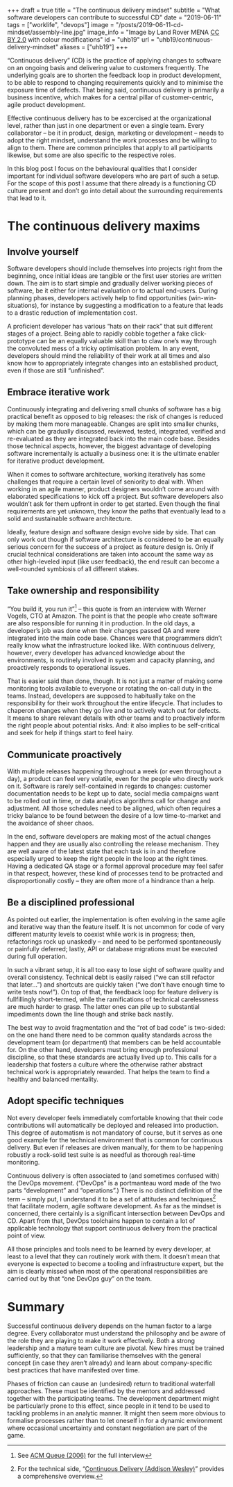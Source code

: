 +++
draft = true
title = "The continuous delivery mindset"
subtitle = "What software developers can contribute to successful CD"
date = "2019-06-11"
tags = ["worklife", "devops"]
image = "/posts/2019-06-11-cd-mindset/assembly-line.jpg"
image_info = "Image by Land Rover MENA [CC BY 2.0](http://creativecommons.org/licenses/by/2.0) with colour modifications"
id = "uhb19"
url = "uhb19/continuous-delivery-mindset"
aliases = ["uhb19"]
+++

“Continuous delivery” (CD) is the practice of applying changes to software on an ongoing basis and delivering value to customers frequently. The underlying goals are to shorten the feedback loop in product development, to be able to respond to changing requirements quickly and to minimise the exposure time of defects. That being said, continuous delivery is primarily a business incentive, which makes for a central pillar of customer-centric, agile product development.

Effective continuous delivery has to be excercised at the organizational level, rather than just in one department or even a single team. Every collaborator – be it in product, design, marketing or development – needs to adopt the right mindset, understand the work processes and be willing to align to them. There are common principles that apply to all participants likewise, but some are also specific to the respective roles.

In this blog post I focus on the behavioural qualities that I consider important for individual software developers who are part of such a setup. For the scope of this post I assume that there already is a functioning CD culture present and don’t go into detail about the surrounding requirements that lead to it.

# The continuous delivery maxims

## Involve yourself

Software developers should include themselves into projects right from the beginning, once initial ideas are tangible or the first user stories are written down. The aim is to start simple and gradually deliver working pieces of software, be it either for internal evaluation or to actual end-users. During planning phases, developers actively help to find opportunities (win-win-situations), for instance by suggesting a modification to a feature that leads to a drastic reduction of implementation cost.

A proficient developer has various “hats on their rack” that suit different stages of a project. Being able to rapidly cobble together a fake click-prototype can be an equally valuable skill than to claw one’s way through the convoluted mess of a tricky optimisation problem. In any event, developers should mind the reliability of their work at all times and also know how to appropriately integrate changes into an established product, even if those are still “unfinished”.

## Embrace iterative work

Continuously integrating and delivering small chunks of software has a big practical benefit as opposed to big releases: the risk of changes is reduced by making them more manageable. Changes are split into smaller chunks, which can be gradually discussed, reviewed, tested, integrated, verified and re-evaluated as they are integrated back into the main code base. Besides those technical aspects, however, the biggest advantage of developing software incrementally is actually a business one: it is the ultimate enabler for iterative product development.

When it comes to software architecture, working iteratively has some challenges that require a certain level of seniority to deal with. When working in an agile manner, product designers wouldn’t come around with elaborated specifications to kick off a project. But software developers also wouldn’t ask for them upfront in order to get started. Even though the final requirements are yet unknown, they know the paths that eventually lead to a solid and sustainable software architecture.

Ideally, feature design and software design evolve side by side. That can only work out though if software architecture is considered to be an equally serious concern for the success of a project as feature design is. Only if crucial technical considerations are taken into account the same way as other high-leveled input (like user feedback), the end result can become a well-rounded symbiosis of all different stakes.

## Take ownership and responsibility

“You build it, you run it”[^1] – this quote is from an interview with Werner Vogels, CTO at Amazon. The point is that the people who create software are also responsible for running it in production. In the old days, a developer’s job was done when their changes passed QA and were integrated into the main code base. Chances were that programmers didn’t really know what the infrastructure looked like. With continuous delivery, however, every developer has advanced knowledge about the environments, is routinely involved in system and capacity planning, and proactively responds to operational issues.

That is easier said than done, though. It is not just a matter of making some monitoring tools available to everyone or rotating the on-call duty in the teams. Instead, developers are supposed to habitually take on the responsibility for their work throughout the entire lifecycle. That includes to chaperon changes when they go live and to actively watch out for defects. It means to share relevant details with other teams and to proactively inform the right people about potential risks. And: it also implies to be self-critical and seek for help if things start to feel hairy.

## Communicate proactively

With multiple releases happening throughout a week (or even throughout a day), a product can feel very volatile, even for the people who directly work on it. Software is rarely self-contained in regards to changes: customer documentation needs to be kept up to date, social media campaigns want to be rolled out in time, or data analytics algorithms call for change and adjustment. All those schedules need to be aligned, which often requires a tricky balance to be found between the desire of a low time-to-market and the avoidance of sheer chaos.

In the end, software developers are making most of the actual changes happen and they are usually also controlling the release mechanism. They are well aware of the latest state that each task is in and therefore especially urged to keep the right people in the loop at the right times. Having a dedicated QA stage or a formal approval procedure may feel safer in that respect, however, these kind of processes tend to be protracted and disproportionally costly – they are often more of a hindrance than a help.

## Be a disciplined professional

As pointed out earlier, the implementation is often evolving in the same agile and iterative way than the feature itself. It is not uncommon for code of very different maturity levels to coexist while work is in progress; then, refactorings rock up unaskedly – and need to be performed spontaneously or painfully deferred; lastly, API or database migrations must be executed during full operation.

In such a vibrant setup, it is all too easy to lose sight of software quality and overall consistency. Technical debt is easily raised (“we can still refactor that later…”) and shortcuts are quickly taken (“we don’t have enough time to write tests now!”). On top of that, the feedback loop for feature delivery is fullfillingly short-termed, while the ramifications of technical carelessness are much harder to grasp. The latter ones can pile up to substantial impediments down the line though and strike back nastily.

The best way to avoid fragmentation and the “rot of bad code” is two-sided: on the one hand there need to be common quality standards across the development team (or department) that members can be held accountable for. On the other hand, developers must bring enough professional discipline, so that these standards are actually lived up to. This calls for a leadership that fosters a culture where the otherwise rather abstract technical work is appropriately rewarded. That helps the team to find a healthy and balanced mentality.

## Adopt specific techniques

Not every developer feels immediately comfortable knowing that their code contributions will automatically be deployed and released into production. This degree of automatism is not mandatory of course, but it serves as one good example for the technical environment that is common for continuous delivery. But even if releases are driven manually, for them to be happening robustly a rock-solid test suite is as needful as thorough real-time monitoring.

Continuous delivery is often associated to (and sometimes confused with) the DevOps movement. (“DevOps” is a portmanteau word made of the two parts “development” and “operations”.) There is no distinct definition of the term – simply put, I understand it to be a set of attitudes and techniques[^2] that facilitate modern, agile software development. As far as the mindset is concerned, there certainly is a significant intersection between DevOps and CD. Apart from that, DevOps toolchains happen to contain a lot of applicable technology that support continuous delivery from the practical point of view.

All those principles and tools need to be learned by every developer, at least to a level that they can routinely work with them. It doesn’t mean that everyone is expected to become a tooling and infrastructure expert, but the aim is clearly missed when most of the operational responsibilities are carried out by that “one DevOps guy” on the team.

# Summary

Successful continuous delivery depends on the human factor to a large degree. Every collaborator must understand the philosophy and be aware of the role they are playing to make it work effectively. Both a strong leadership and a mature team culture are pivotal. New hires must be trained sufficiently, so that they can familiarise themselves with the general concept (in case they aren’t already) and learn about company-specific best practices that have manifested over time.

Phases of friction can cause an (undesired) return to traditional waterfall approaches. These must be identified by the mentors and addressed together with the participating teams. The development department might be particularly prone to this effect, since people in it tend to be used to tackling problems in an analytic manner. It might then seem more obvious to formalise processes rather than to let oneself in for a dynamic environment where occasional uncertainty and constant negotiation are part of the game.


[^1]: See [ACM Queue (2006)](https://queue.acm.org/detail.cfm?id=1142065) for the full interview

[^2]: For the technical side, “[Continuous Delivery (Addison Wesley)](https://www.amazon.com/dp/0321601912)” provides a comprehensive overview.
